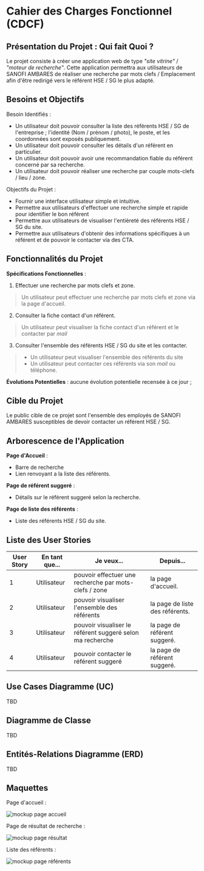 # Cahier des Charges Fonctionnel (CDCF)

## Présentation du Projet : Qui fait Quoi ?

Le projet consiste à créer une application web de type _"site vitrine"_ / _"moteur de recherche"_. Cette application permettra aux utilisateurs de SANOFI AMBARES de réaliser une recherche par mots clefs / Emplacement afin d'être redirigé vers le référent HSE / SG le plus adapté.

## Besoins et Objectifs

Besoin Identifiés :

-   Un utilisateur doit pouvoir consulter la liste des référents HSE / SG de l'entreprise ; l'identité (Nom / prénom / photo), le poste, et les coordonnées sont exposés publiquement.
-   Un utilisateur doit pouvoir consulter les détails d'un référent en particulier.
-   Un utilisateur doit pouvoir avoir une recommandation fiable du référent concerné par sa recherche.
-   Un utilisateur doit pouvoir réaliser une recherche par couple mots-clefs / lieu / zone.

Objectifs du Projet :

-   Fournir une interface utilisateur simple et intuitive.
-   Permettre aux utilisateurs d'effectuer une recherche simple et rapide pour identifier le bon référent
-   Permettre aux utilisateurs de visualiser l'entièreté des référents HSE / SG du site.
-   Permettre aux utilisateurs d'obtenir des informations spécifiques à un référent et de pouvoir le contacter via des CTA.

## Fonctionnalités du Projet

**Spécifications Fonctionnelles** :

1. Effectuer une recherche par mots clefs et zone.

> Un utilisateur peut effectuer une recherche par mots clefs et zone via la page d'accueil.

2. Consulter la fiche contact d'un référent.

> Un utilisateur peut visualiser la fiche contact d'un référent et le contacter par _mail_

3. Consulter l'ensemble des référents HSE / SG du site et les contacter.

> -   Un utilisateur peut visualiser l'ensemble des référents du site
> -   Un utilisateur peut contacter ces référents via son _mail_ ou téléphone.

**Évolutions Potentielles** : aucune évolution potentielle recensée à ce jour ;

## Cible du Projet

Le public cible de ce projet sont l'ensemble des employés de SANOFI AMBARES susceptibles de devoir contacter un référent HSE / SG.

## Arborescence de l'Application

**Page d'Accueil** :

-   Barre de recherche
-   Lien renvoyant a la liste des référents.

**Page de référent suggeré** :

-   Détails sur le référent suggeré selon la recherche.

**Page de liste des référents** :

-   Liste des référents HSE / SG du site.

## Liste des User Stories

| User Story | En tant que... | Je veux...                                                | Depuis...                       |
| ---------- | -------------- | --------------------------------------------------------- | ------------------------------- |
| 1          | Utilisateur    | pouvoir effectuer une recherche par mots-clefs / zone     | la page d'accueil.              |
| 2          | Utilisateur    | pouvoir visualiser l'ensemble des référents               | la page de liste des référents. |
| 3          | Utilisateur    | pouvoir visualiser le référent suggeré selon ma recherche | la page de référent suggeré.    |
| 4          | Utilisateur    | pouvoir contacter le référent suggeré                     | la page de référent suggeré.    |

## Use Cases Diagramme (UC)
TBD


## Diagramme de Classe

TBD

<!-- ![Class Diagram](./plantuml_out/plant_C_1.png) -->

## Entités-Relations Diagramme (ERD)

<!-- ```plantuml
@startuml

entity "Project" as e01 {
  *project_id : number <<generated>>
  --
  *owner_id : number <<FK>>
  *private: boolean
  *archived:  boolean
  *name: text
  *full_name: text
  *description : text
  *language: text
  *html_url: text
  license: text
  created_at: date
  updated_at: date
}

entity "Owner" as e02 {
  *owner_id : number <<generated>>
  --
  *login: text
  *html_url: text
  *type: text
  avatar_url: text
  created_at: date
  updated_at: date
}

e02 }o----|| e01

@enduml
``` -->
TBD


## Maquettes

Page d'accueil :

![mockup page accueil](./concept/mockups/home.png)

Page de résultat de recherche :

![mockup page résultat](./concept/mockups/result.png)

Liste des référents :

![mockup page référents](./concept/mockups/referents.png)

